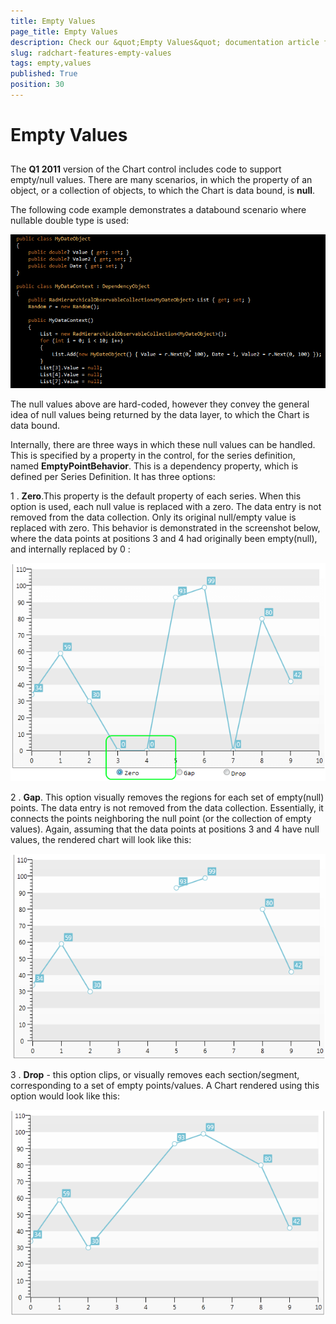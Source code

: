 ```yaml
---
title: Empty Values
page_title: Empty Values
description: Check our &quot;Empty Values&quot; documentation article for the RadChart {{ site.framework_name }} control.
slug: radchart-features-empty-values
tags: empty,values
published: True
position: 30
---
```


# Empty Values



## 

The __Q1 2011__ version of the Chart control includes code to support empty/null values. There are many scenarios, in which the property of an object, or a collection of objects, to which the Chart is data bound, is __null__. 

The following code example demonstrates a databound scenario where nullable double type is used:

![{{ site.framework_name }} RadChart Data Items with Null Values](images/RadChart_Features_Code.png)

The null values above are hard-coded, however they convey the general idea of null values being returned by the data layer, to which the Chart is data bound.

Internally, there are three ways in which these null values can be handled. This is specified by a property in the control, for the series definition, named __EmptyPointBehavior__. This is a dependency property, which is defined per Series Definition. It has three options:

1 . __Zero__.This property is the default property of each series. When this option is used, each null value is replaced with a zero. The data entry is not removed from the data collection. Only its original null/empty value is replaced with zero. This behavior is demonstrated in the screenshot below, where the data points at positions 3 and 4 had originally been empty(null), and internally replaced by 0 :

![{{ site.framework_name }} RadChart Null Values Replaced with Zero](images/RadChart_Features_Zero.png)

2 . __Gap__. This option visually removes the regions for each set of empty(null) points. The data entry is not removed from the data collection. Essentially, it connects the points neighboring the null point (or the collection of empty values). Again, assuming that the data points at positions 3 and 4 have null values, the rendered chart will look like this:

![{{ site.framework_name }} RadChart Null Values Filled with Gap](images/RadChart_Features_Drop.png)

3 . __Drop__ - this option clips, or visually removes each section/segment, corresponding to a set of empty points/values. A Chart rendered using this option would look like this:

![{{ site.framework_name }} RadChart Null Values Removed](images/RadChart_Features_Gap.png)
